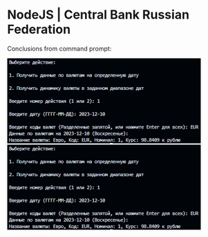 # NodeJS | Central Bank Russian Federation

Conclusions from command prompt:

![image](https://github.com/DoktorAssering/NodeJS/blob/main/Screens/Screen_1.jpg)
![image](https://github.com/DoktorAssering/NodeJS/blob/main/Screens/Screen_1.jpg)
